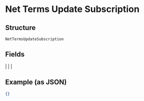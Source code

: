 
# Net Terms Update Subscription

## Structure

`NetTermsUpdateSubscription`

## Fields

|  |
| 

## Example (as JSON)

```json
{}
```

